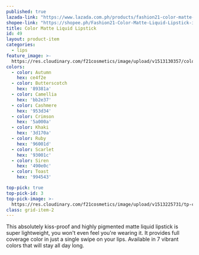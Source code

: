 ```yaml
---
published: true
lazada-link: "https://www.lazada.com.ph/products/fashion21-color-matte-liquid-lipstick-i254104475-s349018831.html?spm=a2o4l.seller.list.32.6f7a6cc9lVcdpF&mp=1"
shopee-link: "https://shopee.ph/Fashion21-Color-Matte-Liquid-Lipstick-i.26222223.826165348"
title: Color Matte Liquid Lipstick
id: 49
layout: product-item
categories:
  - lips
feature_image: >-
  https://res.cloudinary.com/f21cosmetics/image/upload/v1513130357/color-matte.jpg
colors:
  - color: Autumn
    hex: ce4f2e
  - color: Butterscotch
    hex: '89381a'
  - color: Camellia
    hex: 'bb2e37'
  - color: Cashmere
    hex: '953d34'    
  - color: Crimson
    hex: '5a000a'
  - color: Khaki
    hex: '3d170a'
  - color: Ruby
    hex: '96001d'
  - color: Scarlet
    hex: '93001c'
  - color: Siren
    hex: '490e0c'
  - color: Toast
    hex: '994543'

top-pick: true
top-pick-id: 3
top-pick-image: >-
  https://res.cloudinary.com/f21cosmetics/image/upload/v1513225731/tp-color-matte.jpg
class: grid-item-2
---
```

This absolutely kiss-proof and highly pigmented matte liquid lipstick is super lightweight, you won't even feel you're wearing it. It provides full coverage color in just a single swipe on your lips. Available in 7 vibrant colors that will stay all day long.
